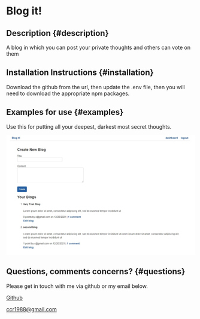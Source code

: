 # Blog it!

## Description {#description}

A blog in which you can post your private thoughts and others can vote on them

## Installation Instructions {#installation}

Download the github from the url, then update the .env file, then you will need to download the appropriate npm packages.

## Examples for use {#examples}

Use this for putting all your deepest, darkest most secret thoughts.

![image of deployed site](public/images/screenshot.jpg?raw=true "Command Prompt")

## Questions, comments concerns? {#questions}

Please get in touch with me via github or my email below.

[Github](https://www.github.com/chase-risinger)

ccr1988@gmail.com


